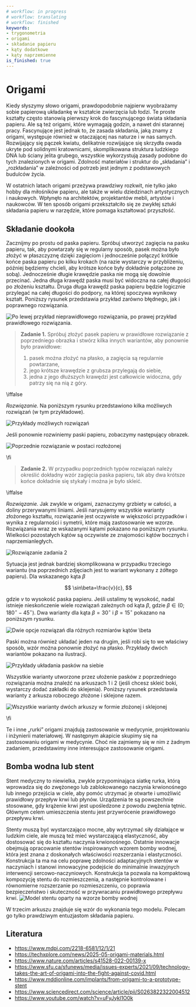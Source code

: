 ```yaml
---
# workflow: in progress
# workflow: translating
# workflow: finished
keywords:
- trygonometria
- origami
- składanie papieru
- kąty dodatkowe
- kąty naprzemienne
is_finished: true
---
```



# Origami
 
Kiedy słyszymy słowo origami, prawdopodobnie najpierw wyobrażamy sobie papierową układankę w kształcie zwierzęcia lub łodzi. 
Te proste kształty często stanowią pierwszy krok do fascynującego świata składania papieru. 
Ale są też origami, które wymagają godzin, a nawet dni starannej pracy.
Fascynujące jest jednak to, że zasada składania, jaką znamy z origami, występuje również w otaczającej nas naturze i w nas samych. 
Rozwijający się pączek kwiatu, delikatnie rozwijające się skrzydła owada ukryte pod solidnymi kratownicami, 
skomplikowana struktura ludzkiego DNA lub ściany jelita grubego, wszystkie wykorzystują zasady podobne do tych znalezionych w origami. 
Zdolność materiałów i struktur do „składania” i „rozkładania” w zależności od potrzeb jest jednym z podstawowych budulców życia.


W ostatnich latach origami przeżywa prawdziwy rozkwit, nie tylko jako hobby dla miłośników papieru, 
ale także w wielu dziedzinach artystycznych i naukowych. Wpłynęło na architektów, projektantów mebli, artystów i naukowców. 
W ten sposób origami przekształciło się ze zwykłej sztuki składania papieru w narzędzie, które pomaga kształtować przyszłość.

## Składanie dookoła
 
Zacznijmy po prostu od paska papieru. Spróbuj utworzyć zagięcia na pasku papieru, 
tak, aby powtarzały się w regularny sposób, pasek można było złożyć w płaszczyznę dzięki zagięciom 
i jednocześnie połączyć krótkie końce paska papieru po kilku krokach 
(na razie wystarczy w przybliżeniu, później będziemy chcieli, aby krótsze końce były dokładnie połączone ze sobą). 
Jednocześnie długie krawędzie paska nie mogą się dowolnie przecinać. 
Jedna długa krawędź paska musi być widoczna na całej długości po złożeniu kształtu. 
Druga długa krawędź paska papieru będzie logicznie przylegać na całej długości do podpory, 
na której spoczywa wynikowy kształt. Poniższy rysunek przedstawia przykład zarówno błędnego, jak i poprawnego rozwiązania.

![Po lewej przykład nieprawidłowego rozwiązania, po prawej przykład prawidłowego rozwiązania.](chybne_a_spravne.png)

> **Zadanie 1.** Spróbuj złożyć pasek papieru w prawidłowe rozwiązanie z poprzedniego obrazka i stwórz kilka innych wariantów, aby ponownie było prawidłowe:
> 1) pasek można złożyć na płasko, a zagięcia są regularnie powtarzane,
> 2) jego krótsze krawędzie z grubsza przylegają do siebie,
> 3) jedna z jego dłuższych krawędzi jest całkowicie widoczna, gdy patrzy się na nią z góry.

\iffalse

*Rozwiązanie.* Na poniższym rysunku przedstawiono kilka możliwych rozwiązań (w tym przykładowe).

![Przykłady możliwych rozwiązań](prouzek_slozeny.jpg)

Jeśli ponownie rozwiniemy paski papieru, zobaczymy następujący obrazek.

![Poprzednie rozwiązanie w postaci rozłożonej](prouzek_rozlozeny.jpg)

\fi

> **Zadanie 2.**  W przypadku poprzednich typów rozwiązań należy określić dokładny wzór zagięcia paska papieru, tak aby dwa krótsze końce dokładnie się stykały i można je było skleić.

\iffalse

*Rozwiązanie.* Jak zwykle w origami, zaznaczymy grzbiety w całości, a doliny przerywanymi liniami. Jeśli narysujemy wszystkie warianty złożonego kształtu, rozwiązanie jest oczywiste w większości przypadków i wynika z regularności i symetrii, które mają zastosowanie we wzorze. Rozwiązania wraz ze wskazanymi kątami pokazano na poniższym rysunku.
Wielkości pozostałych kątów są oczywiste ze znajomości kątów bocznych i naprzemianległych.
 
 ![Rozwiązanie zadania 2](origami_4.jpg)

Sytuacja jest jednak bardziej skomplikowana w przypadku trzeciego wariantu (na poprzednich zdjęciach jest to wariant wykonany z żółtego papieru). 
Dla wskazanego kąta $\beta$ 

$$
\sin\beta=\frac{v}{c},
$$ 

gdzie $v$  to wysokość paska papieru.
Jeśli ustalimy tę wysokość, nadal istnieje nieskończenie wiele rozwiązań zależnych od kąta $\beta$, 
gdzie $\beta\in(0; 180^{\circ}-45^{\circ})$. 
Dwa warianty dla kąta $\beta=30^{\circ}$ i $\beta=15^{\circ}$ pokazano na poniższym rysunku.

![Dwie opcje rozwiązań dla różnych rozmiarów kątów $\beta$](origami_5.jpg)

Paski można również układać jeden na drugim, jeśli robi się to we właściwy sposób, 
wzór można ponownie złożyć na płasko. Przykłady dwóch wariantów pokazano na ilustracji.

![Przykłady układania pasków na siebie](origami_6.jpg)


Wszystkie warianty utworzone przez ułożenie pasków z poprzedniego rozwiązania można znaleźć na arkuszach 1 i 2
(jeśli chcesz skleić boki, wystarczy dodać zakładki do sklejenia). 
Poniższy rysunek przedstawia warianty z arkusza roboczego złożone i sklejone razem.

![Wszystkie warianty dwóch arkuszy w formie złożonej i sklejonej](origami_7.png)

\fi

Te i inne „rurki” origami znajdują zastosowanie w medycynie, projektowaniu i inżynierii materiałowej.
W następnym akapicie skupimy się na zastosowaniu origami w medycynie. 
Choć nie zajmiemy się w nim z żadnym zadaniem, przedstawimy inne interesujące zastosowanie origami.

## Bomba wodna lub stent

Stent medyczny to niewielka, zwykle przypominająca siatkę rurka, którą wprowadza się do zwężonego lub zablokowanego naczynia krwionośnego lub innego przejścia w ciele, aby pomóc utrzymać je otwarte i umożliwić prawidłowy przepływ krwi lub płynów. 
Urządzenia te są powszechnie stosowane, gdy krążenie krwi jest upośledzone z powodu zwężenia tętnic. 
Głównym celem umieszczenia stentu jest przywrócenie prawidłowego przepływu krwi.


Stenty muszą być wystarczająco mocne, aby wytrzymać siły działające w ludzkim ciele, 
ale muszą też mieć wystarczającą elastyczność, aby dostosować się do kształtu naczynia krwionośnego.
Ostatnie innowacje obejmują opracowanie stentów inspirowanych wzorem bomby wodnej, 
która jest znana z doskonałych właściwości rozszerzania i elastyczności. 
Konstrukcja ta ma na celu poprawę zdolności adaptacyjnych stentów w naczyniach
i stanowi innowacyjne podejście do minimalnie inwazyjnych interwencji sercowo-naczyniowych. 
Konstrukcja ta pozwala na kompaktową kompozycję stentu do rozmieszczenia, a następnie kontrolowane i równomierne rozszerzanie po rozmieszczeniu, 
co poprawia bezpieczeństwo i skuteczność w przywracaniu prawidłowego przepływu krwi.
![Model stentu oparty na wzorze bomby wodnej](medical_stent_model.png)

W trzecim arkuszu znajduje się wzór do wykonania tego modelu. 
Polecam go tylko prawdziwym entuzjastom składania papieru.

## Literatura 

* https://www.mdpi.com/2218-6581/12/1/21
* https://techxplore.com/news/2025-05-origami-materials.html
* https://www.nature.com/articles/s41528-022-00139-x
* https://www.sfu.ca/sfunews/media/issues-experts/2021/09/technology-takes-the-art-of-origami-into-the-fight-against-covid.html
* https://www.mddionline.com/implants/from-origami-to-a-prototype-stent
* https://www.sciencedirect.com/science/article/pii/S0263822322004512
* https://www.youtube.com/watch?v=uFyJykl1O0k




